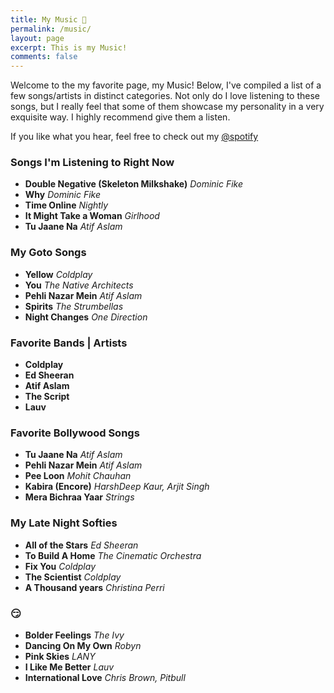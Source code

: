 ```yaml
---
title: My Music 🎸
permalink: /music/
layout: page
excerpt: This is my Music!
comments: false
---
```


Welcome to the my favorite page, my Music! Below, I've compiled a list of a few songs/artists in distinct categories. Not only do I love listening to these songs, but I really feel that some of them showcase my personality in a very exquisite way. I highly recommend give them a listen.

If you like what you hear, feel free to check out my <a target='_blank' href="https://open.spotify.com/user/21inj4qwsuu2d5u726pntodua" target="_blank" rel="noopener">@spotify</a>


### Songs I'm Listening to Right Now

* **Double Negative (Skeleton Milkshake)** *Dominic Fike*
* **Why** *Dominic Fike*
* **Time Online** *Nightly*
* **It Might Take a Woman** *Girlhood*
* **Tu Jaane Na** *Atif Aslam*

### My Goto Songs

* **Yellow** *Coldplay*
* **You** *The Native Architects*
* **Pehli Nazar Mein** *Atif Aslam*
* **Spirits** *The Strumbellas*
* **Night Changes** *One Direction*

### Favorite Bands | Artists

* **Coldplay**
* **Ed Sheeran**
* **Atif Aslam**
* **The Script**
* **Lauv**

### Favorite Bollywood Songs

* **Tu Jaane Na** *Atif Aslam*
* **Pehli Nazar Mein** *Atif Aslam*
* **Pee Loon** *Mohit Chauhan*
* **Kabira (Encore)** *HarshDeep Kaur, Arjit Singh*
* **Mera Bichraa Yaar** *Strings*

### My Late Night Softies

* **All of the Stars** *Ed Sheeran*
* **To Build A Home** *The Cinematic Orchestra*
* **Fix You** *Coldplay*
* **The Scientist** *Coldplay*
* **A Thousand years** *Christina Perri*

### 😏

* **Bolder Feelings** *The Ivy*
* **Dancing On My Own** *Robyn*
* **Pink Skies** *LANY*
* **I Like Me Better** *Lauv*
* **International Love** *Chris Brown, Pitbull*